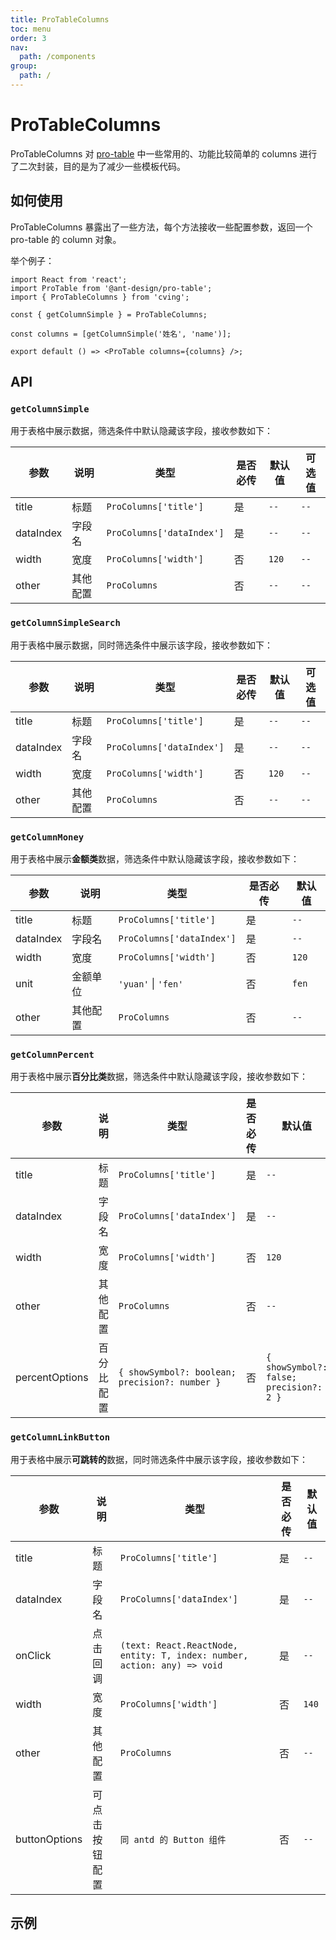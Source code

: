 ```yaml
---
title: ProTableColumns
toc: menu
order: 3
nav:
  path: /components
group:
  path: /
---
```


# ProTableColumns

ProTableColumns 对 [pro-table](https://procomponents.ant.design/components/table) 中一些常用的、功能比较简单的 columns 进行了二次封装，目的是为了减少一些模板代码。

## 如何使用

ProTableColumns 暴露出了一些方法，每个方法接收一些配置参数，返回一个 pro-table 的 column 对象。

举个例子：

```tsx | pure
import React from 'react';
import ProTable from '@ant-design/pro-table';
import { ProTableColumns } from 'cving';

const { getColumnSimple } = ProTableColumns;

const columns = [getColumnSimple('姓名', 'name')];

export default () => <ProTable columns={columns} />;
```

## API

### `getColumnSimple`

用于表格中展示数据，筛选条件中默认隐藏该字段，接收参数如下：

| 参数      | 说明     | 类型                      | 是否必传 | 默认值 | 可选值 |
| --------- | -------- | ------------------------- | -------- | ------ | ------ |
| title     | 标题     | `ProColumns['title']`     | 是       | `--`   | `--`   |
| dataIndex | 字段名   | `ProColumns['dataIndex']` | 是       | `--`   | `--`   |
| width     | 宽度     | `ProColumns['width']`     | 否       | `120`  | `--`   |
| other     | 其他配置 | `ProColumns`              | 否       | `--`   | `--`   |

### `getColumnSimpleSearch`

用于表格中展示数据，同时筛选条件中展示该字段，接收参数如下：

| 参数      | 说明     | 类型                      | 是否必传 | 默认值 | 可选值 |
| --------- | -------- | ------------------------- | -------- | ------ | ------ |
| title     | 标题     | `ProColumns['title']`     | 是       | `--`   | `--`   |
| dataIndex | 字段名   | `ProColumns['dataIndex']` | 是       | `--`   | `--`   |
| width     | 宽度     | `ProColumns['width']`     | 否       | `120`  | `--`   |
| other     | 其他配置 | `ProColumns`              | 否       | `--`   | `--`   |

### `getColumnMoney`

用于表格中展示**金额类**数据，筛选条件中默认隐藏该字段，接收参数如下：

| 参数      | 说明     | 类型                      | 是否必传 | 默认值 |
| --------- | -------- | ------------------------- | -------- | ------ |
| title     | 标题     | `ProColumns['title']`     | 是       | `--`   |
| dataIndex | 字段名   | `ProColumns['dataIndex']` | 是       | `--`   |
| width     | 宽度     | `ProColumns['width']`     | 否       | `120`  |
| unit      | 金额单位 | `'yuan'` \| `'fen'`       | 否       | `fen`  |
| other     | 其他配置 | `ProColumns`              | 否       | `--`   |

### `getColumnPercent`

用于表格中展示**百分比类**数据，筛选条件中默认隐藏该字段，接收参数如下：

| 参数           | 说明       | 类型                                           | 是否必传 | 默认值                                  |
| -------------- | ---------- | ---------------------------------------------- | -------- | --------------------------------------- |
| title          | 标题       | `ProColumns['title']`                          | 是       | `--`                                    |
| dataIndex      | 字段名     | `ProColumns['dataIndex']`                      | 是       | `--`                                    |
| width          | 宽度       | `ProColumns['width']`                          | 否       | `120`                                   |
| other          | 其他配置   | `ProColumns`                                   | 否       | `--`                                    |
| percentOptions | 百分比配置 | `{ showSymbol?: boolean; precision?: number }` | 否       | `{ showSymbol?: false; precision?: 2 }` |

### `getColumnLinkButton`

用于表格中展示**可跳转的**数据，同时筛选条件中展示该字段，接收参数如下：

| 参数          | 说明           | 类型                                                                     | 是否必传 | 默认值 |
| ------------- | -------------- | ------------------------------------------------------------------------ | -------- | ------ |
| title         | 标题           | `ProColumns['title']`                                                    | 是       | `--`   |
| dataIndex     | 字段名         | `ProColumns['dataIndex']`                                                | 是       | `--`   |
| onClick       | 点击回调       | `(text: React.ReactNode, entity: T, index: number, action: any) => void` | 是       | `--`   |
| width         | 宽度           | `ProColumns['width']`                                                    | 否       | `140`  |
| other         | 其他配置       | `ProColumns`                                                             | 否       | `--`   |
| buttonOptions | 可点击按钮配置 | `同 antd 的 Button 组件`                                                 | 否       | `--`   |

## 示例

<code
  src="./demos/ProTableColumns/simple.tsx"
  background="#f5f5f5"
/>
